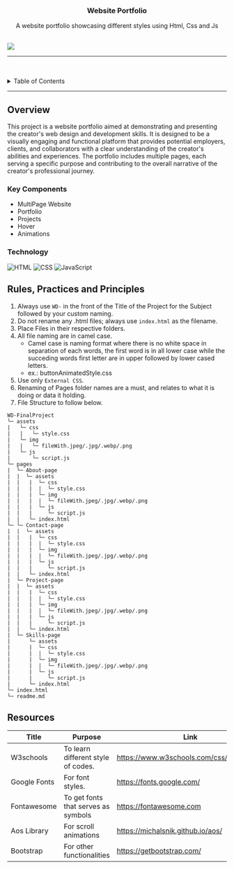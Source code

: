 <a name="readme-top">

<br/>

<br />
<div align="center">
  <a href="https://github.com/zyx-0314/">
  </a>
  <h3 align="center">Website Portfolio</h3>
</div>
<div align="center">
  A website portfolio showcasing different styles using Html, Css and Js
</div>

<br />


![](https://visit-counter.vercel.app/counter.png?page=MPyanga/WD-FinalProject)

---

<br />
<br />

<details>
  <summary>Table of Contents</summary>
  <ol>
    <li>
      <a href="#overview">Overview</a>
      <ol>
        <li>
          <a href="#key-components">Key Components</a>
        </li>
        <li>
          <a href="#technology">Technology</a>
        </li>
      </ol>
    </li>
    <li>
      <a href="#rule,-practices-and-principles">Rules, Practices and Principles</a>
    </li>
    <li>
      <a href="#resources">Resources</a>
    </li>
  </ol>
</details>

---

## Overview

<!-- TODO: To be changed -->
<!-- The following are just sample -->
This project is a website portfolio aimed at demonstrating and presenting the creator's web design and development skills. It is designed to be a visually engaging and functional platform that provides potential employers, clients, and collaborators with a clear understanding of the creator's abilities and experiences. The portfolio includes multiple pages, each serving a specific purpose and contributing to the overall narrative of the creator's professional journey.

### Key Components
<!-- TODO: List of Key Components -->
<!-- The following are just sample -->
- MultiPage Website
- Portfolio
- Projects
- Hover
- Animations

### Technology
<!-- TODO: List of Technology Used -->
![HTML](https://img.shields.io/badge/HTML-E34F26?style=for-the-badge&logo=html5&logoColor=white)
![CSS](https://img.shields.io/badge/CSS-1572B6?style=for-the-badge&logo=css3&logoColor=white)
![JavaScript](https://img.shields.io/badge/JavaScript-F7DF1E?style=for-the-badge&logo=javascript&logoColor=white)

## Rules, Practices and Principles
1. Always use `WD-` in the front of the Title of the Project for the Subject followed by your custom naming.
2. Do not rename any .html files; always use `index.html` as the filename.
3. Place Files in their respective folders.
4. All file naming are in camel case.
   - Camel case is naming format where there is no white space in separation of each words, the first word is in all lower case while the succeding words first letter are in upper followed by lower cased letters.
   - ex.: buttonAnimatedStyle.css
5. Use only `External CSS`.
6. Renaming of Pages folder names are a must, and relates to what it is doing or data it holding.
7. File Structure to follow below.

```
WD-FinalProject
└─ assets
|   └─ css
|   |   └─ style.css
|   └─ img
|   |   └─ fileWith.jpeg/.jpg/.webp/.png
|   └─ js
|       └─ script.js
└─ pages
|  └─ About-page
|  |  └─ assets
|  |   |  └─ css
|  |   |  |  └─ style.css
|  |   |  └─ img
|  |   |  |  └─ fileWith.jpeg/.jpg/.webp/.png
|  |   |  └─ js
|  |   |     └─ script.js
|  |   └─ index.html
└─ └─ Contact-page
|  |  └─ assets
|  |   |  └─ css
|  |   |  |  └─ style.css
|  |   |  └─ img
|  |   |  |  └─ fileWith.jpeg/.jpg/.webp/.png
|  |   |  └─ js
|  |   |     └─ script.js
|  |   └─ index.html
|  └─ Project-page
|  |  └─ assets
|  |   |  └─ css
|  |   |  |  └─ style.css
|  |   |  └─ img
|  |   |  |  └─ fileWith.jpeg/.jpg/.webp/.png
|  |   |  └─ js
|  |   |     └─ script.js
|  |   └─ index.html
|  └─ Skills-page
|      └─ assets
|      |  └─ css
|      |  |  └─ style.css
|      |  └─ img
|      |  |  └─ fileWith.jpeg/.jpg/.webp/.png
|      |  └─ js
|      |     └─ script.js
|      └─ index.html
└─ index.html
└─ readme.md
```

## Resources

<!-- TODO: Add References -->
| Title | Purpose | Link |
|-|-|-|
| W3schools | To learn different style of codes. | https://www.w3schools.com/css/default.asp |
| Google Fonts | For font styles. | https://fonts.google.com/ |
| Fontawesome | To get fonts that serves as symbols | https://fontawesome.com |
| Aos Library | For scroll animations | https://michalsnik.github.io/aos/ |
| Bootstrap | For other functionalities | https://getbootstrap.com/ |




